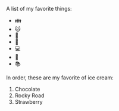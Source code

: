 A list of my favorite things:
* 👪
* 🐱
* 🐶
* 👶
* 💻
* 🥫
* 📚

In order, these are my favorite of ice cream:
1. Chocolate
2. Rocky Road
3. Strawberry
